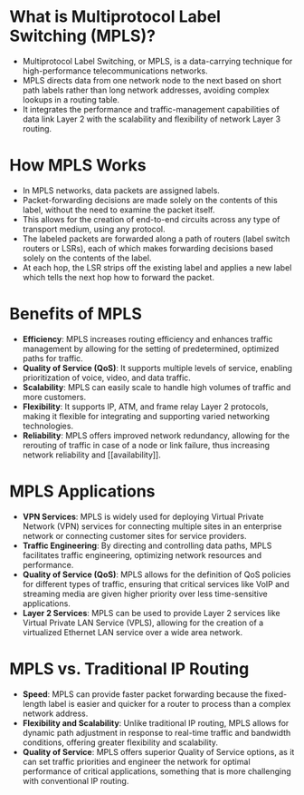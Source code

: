# What is Multiprotocol Label Switching (MPLS)?
- Multiprotocol Label Switching, or MPLS, is a data-carrying technique for high-performance telecommunications networks.
- MPLS directs data from one network node to the next based on short path labels rather than long network addresses, avoiding complex lookups in a routing table.
- It integrates the performance and traffic-management capabilities of data link Layer 2 with the scalability and flexibility of network Layer 3 routing.

# How MPLS Works
- In MPLS networks, data packets are assigned labels.
- Packet-forwarding decisions are made solely on the contents of this label, without the need to examine the packet itself.
- This allows for the creation of end-to-end circuits across any type of transport medium, using any protocol.
- The labeled packets are forwarded along a path of routers (label switch routers or LSRs), each of which makes forwarding decisions based solely on the contents of the label.
- At each hop, the LSR strips off the existing label and applies a new label which tells the next hop how to forward the packet.

# Benefits of MPLS
- **Efficiency**: MPLS increases routing efficiency and enhances traffic management by allowing for the setting of predetermined, optimized paths for traffic.
- **Quality of Service (QoS)**: It supports multiple levels of service, enabling prioritization of voice, video, and data traffic.
- **Scalability**: MPLS can easily scale to handle high volumes of traffic and more customers.
- **Flexibility**: It supports IP, ATM, and frame relay Layer 2 protocols, making it flexible for integrating and supporting varied networking technologies.
- **Reliability**: MPLS offers improved network redundancy, allowing for the rerouting of traffic in case of a node or link failure, thus increasing network reliability and [[availability]].

# MPLS Applications
- **VPN Services**: MPLS is widely used for deploying Virtual Private Network (VPN) services for connecting multiple sites in an enterprise network or connecting customer sites for service providers.
- **Traffic Engineering**: By directing and controlling data paths, MPLS facilitates traffic engineering, optimizing network resources and performance.
- **Quality of Service (QoS)**: MPLS allows for the definition of QoS policies for different types of traffic, ensuring that critical services like VoIP and streaming media are given higher priority over less time-sensitive applications.
- **Layer 2 Services**: MPLS can be used to provide Layer 2 services like Virtual Private LAN Service (VPLS), allowing for the creation of a virtualized Ethernet LAN service over a wide area network.

# MPLS vs. Traditional IP Routing
- **Speed**: MPLS can provide faster packet forwarding because the fixed-length label is easier and quicker for a router to process than a complex network address.
- **Flexibility and Scalability**: Unlike traditional IP routing, MPLS allows for dynamic path adjustment in response to real-time traffic and bandwidth conditions, offering greater flexibility and scalability.
- **Quality of Service**: MPLS offers superior Quality of Service options, as it can set traffic priorities and engineer the network for optimal performance of critical applications, something that is more challenging with conventional IP routing.